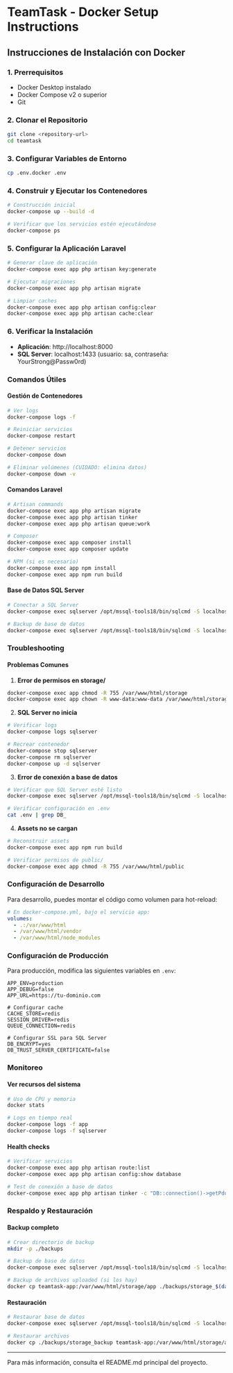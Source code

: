# TeamTask - Docker Setup Instructions

## Instrucciones de Instalación con Docker

### 1. Prerrequisitos
- Docker Desktop instalado
- Docker Compose v2 o superior
- Git

### 2. Clonar el Repositorio
```bash
git clone <repository-url>
cd teamtask
```

### 3. Configurar Variables de Entorno
```bash
cp .env.docker .env
```

### 4. Construir y Ejecutar los Contenedores
```bash
# Construcción inicial
docker-compose up --build -d

# Verificar que los servicios estén ejecutándose
docker-compose ps
```

### 5. Configurar la Aplicación Laravel
```bash
# Generar clave de aplicación
docker-compose exec app php artisan key:generate

# Ejecutar migraciones
docker-compose exec app php artisan migrate

# Limpiar caches
docker-compose exec app php artisan config:clear
docker-compose exec app php artisan cache:clear
```

### 6. Verificar la Instalación
- **Aplicación**: http://localhost:8000
- **SQL Server**: localhost:1433 (usuario: sa, contraseña: YourStrong@Passw0rd)

### Comandos Útiles

#### Gestión de Contenedores
```bash
# Ver logs
docker-compose logs -f

# Reiniciar servicios
docker-compose restart

# Detener servicios
docker-compose down

# Eliminar volúmenes (CUIDADO: elimina datos)
docker-compose down -v
```

#### Comandos Laravel
```bash
# Artisan commands
docker-compose exec app php artisan migrate
docker-compose exec app php artisan tinker
docker-compose exec app php artisan queue:work

# Composer
docker-compose exec app composer install
docker-compose exec app composer update

# NPM (si es necesario)
docker-compose exec app npm install
docker-compose exec app npm run build
```

#### Base de Datos SQL Server
```bash
# Conectar a SQL Server
docker-compose exec sqlserver /opt/mssql-tools18/bin/sqlcmd -S localhost -U sa -P YourStrong@Passw0rd -C

# Backup de base de datos
docker-compose exec sqlserver /opt/mssql-tools18/bin/sqlcmd -S localhost -U sa -P YourStrong@Passw0rd -C -Q "BACKUP DATABASE teamtask_db TO DISK = '/var/opt/mssql/backup/teamtask_backup.bak'"
```

### Troubleshooting

#### Problemas Comunes

1. **Error de permisos en storage/**
```bash
docker-compose exec app chmod -R 755 /var/www/html/storage
docker-compose exec app chown -R www-data:www-data /var/www/html/storage
```

2. **SQL Server no inicia**
```bash
# Verificar logs
docker-compose logs sqlserver

# Recrear contenedor
docker-compose stop sqlserver
docker-compose rm sqlserver
docker-compose up -d sqlserver
```

3. **Error de conexión a base de datos**
```bash
# Verificar que SQL Server esté listo
docker-compose exec sqlserver /opt/mssql-tools18/bin/sqlcmd -S localhost -U sa -P YourStrong@Passw0rd -C -Q "SELECT @@VERSION"

# Verificar configuración en .env
cat .env | grep DB_
```

4. **Assets no se cargan**
```bash
# Reconstruir assets
docker-compose exec app npm run build

# Verificar permisos de public/
docker-compose exec app chmod -R 755 /var/www/html/public
```

### Configuración de Desarrollo

Para desarrollo, puedes montar el código como volumen para hot-reload:

```yaml
# En docker-compose.yml, bajo el servicio app:
volumes:
  - .:/var/www/html
  - /var/www/html/vendor
  - /var/www/html/node_modules
```

### Configuración de Producción

Para producción, modifica las siguientes variables en `.env`:

```env
APP_ENV=production
APP_DEBUG=false
APP_URL=https://tu-dominio.com

# Configurar cache
CACHE_STORE=redis
SESSION_DRIVER=redis
QUEUE_CONNECTION=redis

# Configurar SSL para SQL Server
DB_ENCRYPT=yes
DB_TRUST_SERVER_CERTIFICATE=false
```

### Monitoreo

#### Ver recursos del sistema
```bash
# Uso de CPU y memoria
docker stats

# Logs en tiempo real
docker-compose logs -f app
docker-compose logs -f sqlserver
```

#### Health checks
```bash
# Verificar servicios
docker-compose exec app php artisan route:list
docker-compose exec app php artisan config:show database

# Test de conexión a base de datos
docker-compose exec app php artisan tinker -c "DB::connection()->getPdo();"
```

### Respaldo y Restauración

#### Backup completo
```bash
# Crear directorio de backup
mkdir -p ./backups

# Backup de base de datos
docker-compose exec sqlserver /opt/mssql-tools18/bin/sqlcmd -S localhost -U sa -P YourStrong@Passw0rd -C -Q "BACKUP DATABASE teamtask_db TO DISK = '/var/opt/mssql/backup/teamtask_$(date +%Y%m%d_%H%M%S).bak'"

# Backup de archivos uploaded (si los hay)
docker cp teamtask-app:/var/www/html/storage/app ./backups/storage_$(date +%Y%m%d_%H%M%S)
```

#### Restauración
```bash
# Restaurar base de datos
docker-compose exec sqlserver /opt/mssql-tools18/bin/sqlcmd -S localhost -U sa -P YourStrong@Passw0rd -C -Q "RESTORE DATABASE teamtask_db FROM DISK = '/var/opt/mssql/backup/teamtask_backup.bak' WITH REPLACE"

# Restaurar archivos
docker cp ./backups/storage_backup teamtask-app:/var/www/html/storage/app
```

---

Para más información, consulta el README.md principal del proyecto.